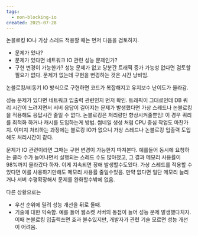 ```yaml
---
tags:
  - non-blocking-io
created: 2025-07-28
---
```

논블로킹 IO나 가상 스레드 적용할 때는 먼저 다음을 검토하자.
- 문제가 있나?
- 문제가 있다면 네트워크 IO 관련 성능 문제인가?
- 구현 변경이 가능한가?
성능 문제가 없고 당분간 트래픽 증가 가능성 없다면 검토할 필요가 없다. 문제가 없는데 구현을 변경하는 것은 시간 낭비임.

논블로킹/비동기 IO 방식으로 구현하면 코드가 복잡해지고 유지보수 난이도가 올라감.

성능 문제가 있다면 네트워크 입출력 관련인지 먼저 확인. 트래픽이 그대로인데 DB 쿼리 시간이 느려지면서 서버 응답이 길어지는 문제가 발생했다면 가상 스레드나 논블로킹을 적용해도 응답시간 줄일 수 없다. 논블로킹은 처리량만 향상시켜줄뿐임! 이 경우 쿼리를 최적화 하거나 캐시를 도입하는게 방법. 썸네일 생성 처럼 CPU 중심 작업도 마찬가지. 이미지 처리하는 과정에는 블로킹 IO가 없으니 가상 스레드나 논블로킹 입출력 도입해도 처리시간이 같다.

문제가 IO 관련이라면 그때는 구현 변경이 가능한지 따져본다. 예를들어 동시에 요청하는 클라 수가 늘어나면서 실행되는 스레드 수도 많아졌고, 그 결과 메모리 사용률이 98%까지 올라갔다 하자. 이게 지속되면 장애 발생할수도있다. 가상 스레드를 적용할 수 있다면 이를 사용하기만해도 메모리 사용률 줄일수있음. 만약 없다면 일단 메모리 늘리거나 서버 수평확장해서 문제를 완화할수밖에 없음.

다른 상황으로는
- 우선 순위에 밀려 성능 개선을 뒤로 둘때.
- 기술에 대한 익숙함. 예를 들어 웹소켓 서버의 동접이 늘어 성능 문제 발생했다치자. 이때 논블로킹 입출력쓰면 효과 볼수있지만, 개발자가 관련 기술 모르면 성능 개선이 어려움.